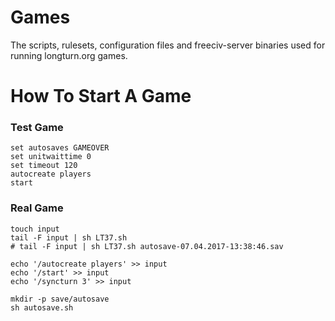 Games
=====

The scripts, rulesets, configuration files and freeciv-server binaries
used for running longturn.org games.

How To Start A Game
===================
### Test Game
    set autosaves GAMEOVER
    set unitwaittime 0
    set timeout 120
    autocreate players
    start

### Real Game
    touch input
    tail -F input | sh LT37.sh
    # tail -F input | sh LT37.sh autosave-07.04.2017-13:38:46.sav

    echo '/autocreate players' >> input
    echo '/start' >> input
    echo '/syncturn 3' >> input

    mkdir -p save/autosave
    sh autosave.sh
